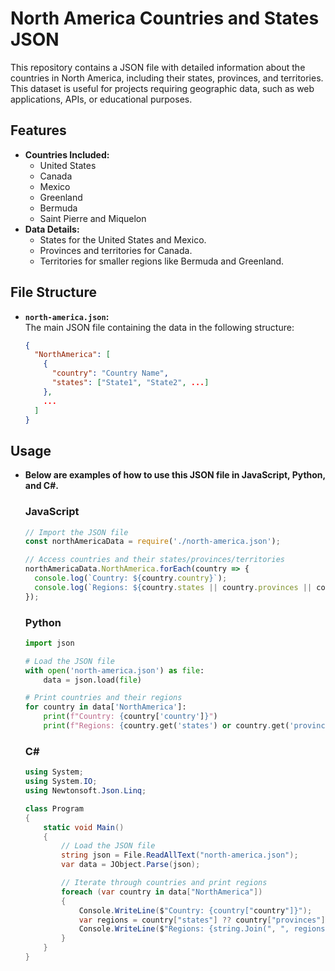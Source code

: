 # North America Countries and States JSON

This repository contains a JSON file with detailed information about the countries in North America, including their states, provinces, and territories. This dataset is useful for projects requiring geographic data, such as web applications, APIs, or educational purposes.

## Features

- **Countries Included:**
  - United States
  - Canada
  - Mexico
  - Greenland
  - Bermuda
  - Saint Pierre and Miquelon
- **Data Details:**
  - States for the United States and Mexico.
  - Provinces and territories for Canada.
  - Territories for smaller regions like Bermuda and Greenland.

## File Structure

- **`north-america.json`:**  
  The main JSON file containing the data in the following structure:
  ```json
  {
    "NorthAmerica": [
      {
        "country": "Country Name",
        "states": ["State1", "State2", ...]
      },
      ...
    ]
  }

## Usage

- **Below are examples of how to use this JSON file in JavaScript, Python, and C#.**

  ### JavaScript
  ```javascript
  // Import the JSON file
  const northAmericaData = require('./north-america.json');

  // Access countries and their states/provinces/territories
  northAmericaData.NorthAmerica.forEach(country => {
    console.log(`Country: ${country.country}`);
    console.log(`Regions: ${country.states || country.provinces || country.territories}`);
  });

  ```

  ### Python
  ```python
  import json

  # Load the JSON file
  with open('north-america.json') as file:
      data = json.load(file)

  # Print countries and their regions
  for country in data['NorthAmerica']:
      print(f"Country: {country['country']}")
      print(f"Regions: {country.get('states') or country.get('provinces') or country.get('territories')}")
  ```

  ### C#
  ```c#
  using System;
  using System.IO;
  using Newtonsoft.Json.Linq;

  class Program
  {
      static void Main()
      {
          // Load the JSON file
          string json = File.ReadAllText("north-america.json");
          var data = JObject.Parse(json);

          // Iterate through countries and print regions
          foreach (var country in data["NorthAmerica"])
          {
              Console.WriteLine($"Country: {country["country"]}");
              var regions = country["states"] ?? country["provinces"] ?? country["territories"];
              Console.WriteLine($"Regions: {string.Join(", ", regions)}");
          }
      }
  }

  ```
